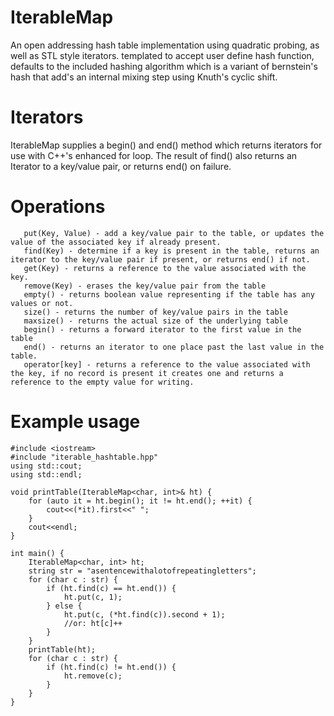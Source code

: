 # IterableMap
An open addressing hash table implementation using quadratic probing, as well as STL style iterators.
templated to accept user define hash function, defaults to the included hashing algorithm
which is a variant of bernstein's hash that add's an internal mixing step using Knuth's 
cyclic shift.

# Iterators
IterableMap supplies a begin() and end() method which returns iterators for use with C++'s
enhanced for loop. The result of find() also returns an Iterator to a key/value pair, 
or returns end() on failure.

# Operations
  ```
     put(Key, Value) - add a key/value pair to the table, or updates the value of the associated key if already present.
     find(Key) - determine if a key is present in the table, returns an iterator to the key/value pair if present, or returns end() if not.
     get(Key) - returns a reference to the value associated with the key.
     remove(Key) - erases the key/value pair from the table
     empty() - returns boolean value representing if the table has any values or not.
     size() - returns the number of key/value pairs in the table
     maxsize() - returns the actual size of the underlying table
     begin() - returns a forward iterator to the first value in the table
     end() - returns an iterator to one place past the last value in the table.
     operator[key] - returns a reference to the value associated with the key, if no record is present it creates one and returns a reference to the empty value for writing.
  ```

# Example usage

```
#include <iostream>
#include "iterable_hashtable.hpp"
using std::cout;
using std::endl;

void printTable(IterableMap<char, int>& ht) {
    for (auto it = ht.begin(); it != ht.end(); ++it) {
        cout<<(*it).first<<" ";
    }
    cout<<endl;
}

int main() {
    IterableMap<char, int> ht;
    string str = "asentencewithalotofrepeatingletters";
    for (char c : str) {
        if (ht.find(c) == ht.end()) {
            ht.put(c, 1);
        } else {
            ht.put(c, (*ht.find(c)).second + 1);
            //or: ht[c]++
        }
    }
    printTable(ht);
    for (char c : str) {
        if (ht.find(c) != ht.end()) {
            ht.remove(c);
        }
    }
}
```

